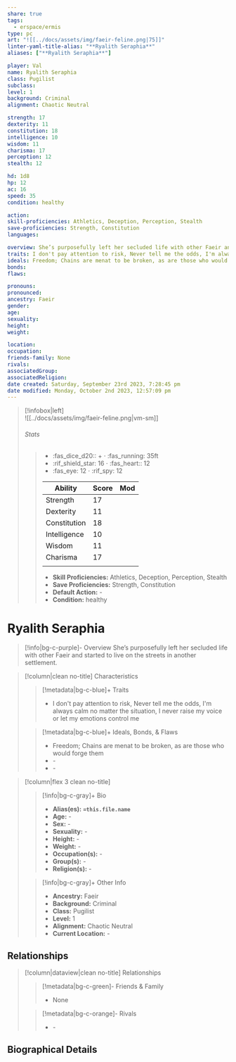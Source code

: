 ```yaml
---
share: true
tags:
  - erspace/ermis
type: pc
art: "![[../docs/assets/img/faeir-feline.png|75]]"
linter-yaml-title-alias: "**Ryalith Seraphia**"
aliases: ["**Ryalith Seraphia**"]

player: Val
name: Ryalith Seraphia 
class: Pugilist
subclass: 
level: 1
background: Criminal
alignment: Chaotic Neutral

strength: 17
dexterity: 11
constitution: 18
intelligence: 10
wisdom: 11
charisma: 17
perception: 12
stealth: 12

hd: 1d8
hp: 12
ac: 16
speed: 35
condition: healthy

action: 
skill-proficiencies: Athletics, Deception, Perception, Stealth
save-proficiencies: Strength, Constitution
languages: 

overview: She’s purposefully left her secluded life with other Faeir and started to live on the streets in another settlement. 
traits: I don't pay attention to risk, Never tell me the odds, I'm always calm no matter the situation, I never raise my voice or let my emotions control me
ideals: Freedom; Chains are menat to be broken, as are those who would forge them
bonds: 
flaws: 

pronouns: 
pronounced: 
ancestry: Faeir
gender:
age: 
sexuality:
height:
weight:

location: 
occupation: 
friends-family: None
rivals: 
associatedGroup: 
associatedReligion: 
date created: Saturday, September 23rd 2023, 7:28:45 pm
date modified: Monday, October 2nd 2023, 12:57:09 pm
---
```


>[!infobox|left]  
>![[../docs/assets/img/faeir-feline.png|vm-sm]]
>###### Stats
> > -  :fas_dice_d20:: \+ ⋅ :fas_running: 35ft
> > - :rif_shield_star: 16 ⋅ :fas_heart:: 12
> > - :fas_eye: 12 ⋅ :rif_spy: 12
> >
> > | Ability      | Score                | Mod                                        |
> > |--------------|----------------------|--------------------------------------------|
> > | Strength     | 17     |      |
> > | Dexterity    | 11    |     |
> > | Constitution | 18 |  |
> > | Intelligence | 10 |  |
> > | Wisdom       | 11       |        |
> > | Charisma     | 17     |      |
> > ||||
> >  - **Skill Proficiencies:** Athletics, Deception, Perception, Stealth
> >  - **Save Proficiencies:** Strength, Constitution
> >  - **Default Action:** \-
> >  -  **Condition:** healthy

# **Ryalith Seraphia**
>[!info|bg-c-purple]- Overview
> She’s purposefully left her secluded life with other Faeir and started to live on the streets in another settlement.

>[!column|clean no-title] Characteristics
>> [!metadata|bg-c-blue]+ Traits
>> - I don't pay attention to risk, Never tell me the odds, I'm always calm no matter the situation, I never raise my voice or let my emotions control me
>
>> [!metadata|bg-c-blue]+ Ideals, Bonds, & Flaws
>> -  Freedom; Chains are menat to be broken, as are those who would forge them
>> -  \-
>> -  \-
 
>[!column|flex 3 clean no-title]
>> [!info|bg-c-gray]+ Bio
>> - **Alias(es):** **`=this.file.name`** 
>> - **Age:**  \- 
>> - **Sex:**  \- 
>> - **Sexuality:**  \- 
>> - **Height:**  \- 
>> - **Weight:**  \- 
>> - **Occupation(s):**  \- 
>> - **Group(s):**  \- 
>> - **Religion(s):**  \- 
>
>> [!info|bg-c-gray]+ Other Info 
>> - **Ancestry:**  Faeir
>> - **Background:** Criminal
>> - **Class:** Pugilist
>> - **Level:** 1
>> - **Alignment:** Chaotic Neutral
>> - **Current Location:**  \- 

## Relationships
>[!column|dataview|clean no-title] Relationships
>> [!metadata|bg-c-green]- Friends & Family
>> - None
>
>> [!metadata|bg-c-orange]- Rivals
>> - \-


## Biographical Details

